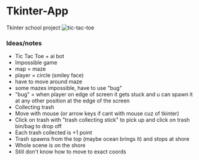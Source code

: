 # Tkinter-App
Tkinter school project
![tic-tac-toe](https://github.com/user-attachments/assets/642b4d2a-1ecd-4190-85a7-f52412e14ba6)
### Ideas/notes
- Tic Tac Toe + ai bot
- Impossible game
- map = maze
- player = circle (smiley face)
- have to move around maze 
- some mazes impossible, have to use "bug"
- "bug" = when player on edge of screen it gets stuck and u can spawn it at any other position at the edge of the screen
- Collecting trash
- Move with mouse (or arrow keys if cant with mouse cuz of tkinter)
- Click on trash with "trash collecting stick" to pick up and click on trash bin/bag to drop off
- Each trash collected is +1 point
- Trash spawns from the top (maybe ocean brings it) and stops at shore
- Whole scene is on the shore
- Still don't know how to move to exact coords
